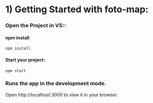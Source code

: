# 1) Getting Started with foto-map:

### Open the Project in VS::

#### npm install 
`npm install`
#### Start  your project:
`npm start`

### Runs the app in the development mode.
Open http://localhost:3000 to view it in your browser.











